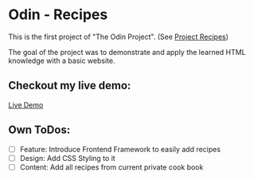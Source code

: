 # Odin - Recipes

This is the first project of "The Odin Project". (See [Project Recipes](https://www.theodinproject.com/lessons/foundations-recipes))
 
The goal of the project was to demonstrate and apply the learned HTML knowledge with a basic website.

## Checkout my live demo:

<a href="https://scuddi.github.io/odin-recipes/" target="_blank">Live Demo</a>

## Own ToDos: 

- [ ] Feature: Introduce Frontend Framework to easily add recipes
- [ ] Design: Add CSS Styling to it
- [ ] Content: Add all recipes from current private cook book

